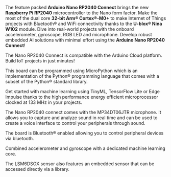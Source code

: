 <FeatureDescription>

The feature packed **Arduino Nano RP2040 Connect** brings the new **Raspberry Pi RP2040** microcontroller to the Nano form factor. Make the most of the dual core **32-bit Arm® Cortex®-M0+** to make Internet of Things projects with Bluetooth® and WiFi connectivity thanks to the **U-blox® Nina W102** module. Dive into real-world projects with the onboard accelerometer, gyroscope, RGB LED and microphone. Develop robust embedded AI solutions with minimal effort using the **Arduino Nano RP2040 Connect**!

</FeatureDescription>

<FeatureList>

<Feature title="Arduino Cloud" image="wifi">
The Nano RP2040 Connect is compatible with the Arduino Cloud platform. Build IoT projects in just minutes!
<FeatureWrapper>
  <FeatureLink title="Go to Platform" url="https://app.arduino.cc/"/>
</FeatureWrapper>
</Feature>

<Feature title="Python® Support" image="python">

This board can be programmed using MicroPython which is an implementation of the Python® programming language that comes with a subset of the Python® standard library.
<FeatureWrapper>
<FeatureLink variant="primary" title="Documentation" url="/tutorials/nano-33-ble-sense/micropython-installation"/>
<FeatureLink variant="secondary" title="Learn More" url="/learn/programming/arduino-and-python"/>
</FeatureWrapper>
</Feature>

<Feature title="Machine Learning" image="core">

Get started with machine learning using TinyML, TensorFlow Lite or Edge Impulse thanks to the high performance energy efficient microprocessor clocked at 133 MHz in your projects.
<FeatureWrapper>
<FeatureLink variant="primary" title="Documentation" url="/tutorials/nano-rp2040-connect/rp2040-imu-advanced"/>
<FeatureLink variant="secondary" title="Library" url="https://github.com/stm32duino/X-NUCLEO-IKS01A3"/>
</FeatureWrapper>
</Feature>

<Feature title="Omnidirectional Microphone" image="microphone">

The Nano RP2040 connect comes with the MP34DT06JTR microphone. It allows you to capture and analyze sound in real time and can be used to create a voice interface to control your peripherals through sound.
<FeatureWrapper>
<FeatureLink variant="primary" title="Documentation" url="/tutorials/nano-rp2040-connect/rp2040-microphone-basics"/>
<FeatureLink variant="secondary" title="Library" url="/learn/built-in-libraries/pdm"/>
</FeatureWrapper>
</Feature>

<Feature title="Bluetooth" image="bluetooth">

The board is Bluetooth® enabled allowing you to control peripheral devices via bluetooth.
<FeatureWrapper>
<FeatureLink variant="primary" title="Documentation" url="/tutorials/nano-rp2040-connect/rp2040-ble-device-to-device"/>
<FeatureLink variant="secondary" title="Library" url="https://www.arduino.cc/reference/en/libraries/arduinoble/"/>
</FeatureWrapper>
</Feature>

<Feature title="6-axis IMU" image="imu">

Combined accelerometer and gyroscope with a dedicated machine learning core.
<FeatureWrapper>
<FeatureLink variant="primary" title="Documentation" url="/tutorials/nano-rp2040-connect/rp2040-imu-basics"/>
<FeatureLink variant="secondary" title="Library" url="https://www.arduino.cc/reference/en/libraries/arduino_lsm6dsox/"/>
</FeatureWrapper>
</Feature>

<Feature title="Temperature Sensor" image="temperature-sensor">

The LSM6DSOX sensor also features an embedded sensor that can be accessed directly via a library.
<FeatureWrapper>
<FeatureLink variant="primary" title="Documentation" url="/tutorials/nano-rp2040-connect/rp2040-01-technical-reference#temperature"/>
<FeatureLink variant="secondary" title="Library" url="/learn/built-in-libraries/pdm"/>
</FeatureWrapper>
</Feature>

</FeatureList>
